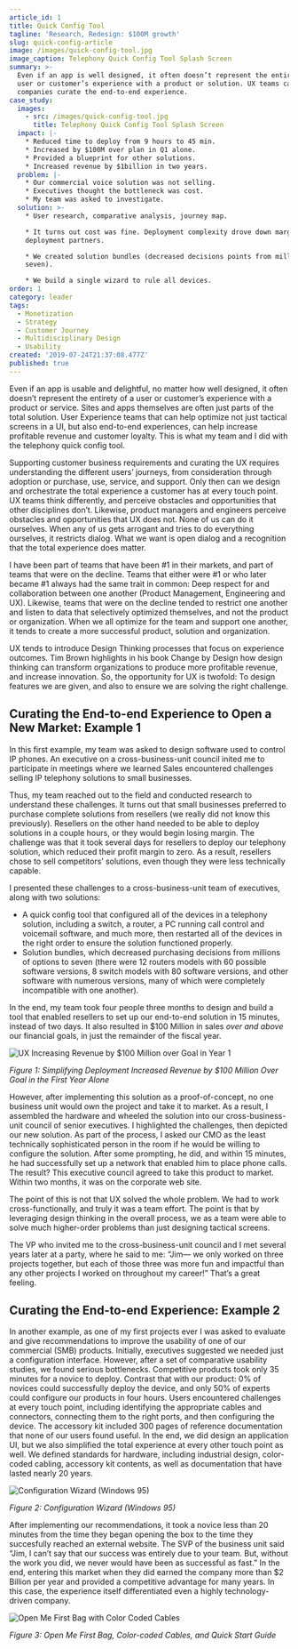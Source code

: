 ```yaml
---
article_id: 1
title: Quick Config Tool
tagline: 'Research, Redesign: $100M growth'
slug: quick-config-article
image: /images/quick-config-tool.jpg
image_caption: Telephony Quick Config Tool Splash Screen
summary: >-
  Even if an app is well designed, it often doesn’t represent the entirety of a
  user or customer’s experience with a product or solution. UX teams can help
  companies curate the end-to-end experience.
case_study:
  images:
    - src: /images/quick-config-tool.jpg
      title: Telephony Quick Config Tool Splash Screen
  impact: |-
    * Reduced time to deploy from 9 hours to 45 min.
    * Increased by $100M over plan in Q1 alone.
    * Provided a blueprint for other solutions.
    * Increased revenue by $1billion in two years.
  problem: |-
    * Our commercial voice solution was not selling.
    * Executives thought the bottleneck was cost.
    * My team was asked to investigate.
  solution: >-
    * User research, comparative analysis, journey map.

    * It turns out cost was fine. Deployment complexity drove down margins for
    deployment partners.

    * We created solution bundles (decreased decisions points from millions to
    seven).

    * We build a single wizard to rule all devices.
order: 1
category: leader
tags:
  - Monetization
  - Strategy
  - Customer Journey
  - Multidisciplinary Design
  - Usability
created: '2019-07-24T21:37:08.477Z'
published: true
---
```

Even if an app is usable and delightful, no matter how well designed, it often doesn’t represent the entirety of a user or customer’s experience with a product or service. Sites and apps themselves are often just parts of the total solution. User Experience teams that can help optimize not just tactical screens in a UI, but also end-to-end experiences, can help increase profitable revenue and customer loyalty. This is what my team and I did with the telephony quick config tool.

Supporting customer business requirements and curating the UX requires understanding the different users’ journeys, from consideration through adoption or purchase, use, service, and support. Only then can we design and orchestrate the total experience a customer has at every touch point. UX teams think differently, and perceive obstacles and opportunities that other disciplines don’t. Likewise, product managers and engineers perceive obstacles and opportunities that UX does not. None of us can do it ourselves. When any of us gets arrogant and tries to do everything ourselves, it restricts dialog. What we want is open dialog and a recognition that the total experience does matter.

I have been part of teams that have been #1 in their markets, and part of teams that were on the decline. Teams that either were #1 or who later became #1 always had the same trait in common: Deep respect for and collaboration between one another (Product Management, Engineering and UX). Likewise, teams that were on the decline tended to restrict one another and listen to data that selectively optimized themselves, and not the product or organization. When we all optimize for the team and support one another, it tends to create a more successful product, solution and organization.

UX tends to introduce Design Thinking processes that focus on experience outcomes. Tim Brown highlights in his book Change by Design how design thinking can transform organizations to produce more profitable revenue, and increase innovation. So, the opportunity for UX is twofold: To design features we are given, and also to ensure we are solving the right challenge.

## Curating the End-to-end Experience to Open a New Market: Example 1

In this first example, my team was asked to design software used to control IP phones. An executive on a cross-business-unit council inited me to participate in meetings where we learned Sales encountered challenges selling IP telephony solutions to small businesses.

Thus, my team reached out to the field and conducted research to understand these challenges. It turns out that small businesses preferred to purchase complete solutions from resellers (we really did not know this previously). Resellers on the other hand needed to be able to deploy solutions in a couple hours, or they would begin losing margin. The challenge was that it took several days for resellers to deploy our telephony solution, which reduced their profit margin to zero. As a result, resellers chose to sell competitors’ solutions, even though they were less technically capable.

I presented these challenges to a cross-business-unit team of executives, along with two solutions:

* A quick config tool that configured all of the devices in a telephony solution, including a switch, a router, a PC running call control and voicemail software, and much more, then restarted all of the devices in the right order to ensure the solution functioned properly.
* Solution bundles, which decreased purchasing decisions from millions of options to seven (there were 12 routers models with 60 possible software versions, 8 switch models with 80 software versions, and other software with numerous versions, many of which were completely incompatible with one another).

In the end, my team took four people three months to design and build a tool that enabled resellers to set up our end-to-end solution in 15 minutes, instead of two days. It also resulted in $100 Million in sales _over and above_ our financial goals, in just the remainder of the fiscal year.

![UX Increasing Revenue by $100 Million over Goal in Year 1](/images/Commercial-Voice.jpg)

_Figure 1: Simplifying Deployment Increased Revenue by $100 Million Over Goal in the First Year Alone_

However, after implementing this solution as a proof-of-concept, no one business unit would own the project and take it to market. As a result, I assembled the hardware and wheeled the solution into our cross-business-unit council of senior executives. I highlighted the challenges, then depicted our new solution. As part of the process, I asked our CMO as the least technically sophisticated person in the room if he would be willing to configure the solution. After some prompting, he did, and within 15 minutes, he had successfully set up a network that enabled him to place phone calls. The result? This executive council agreed to take this product to market. Within two months, it was on the corporate web site.

The point of this is not that UX solved the whole problem. We had to work cross-functionally, and truly it was a team effort. The point is that by leveraging design thinking in the overall process, we as a team were able to solve much higher-order problems than just designing tactical screens.

The VP who invited me to the cross-business-unit council and I met several years later at a party, where he said to me: “Jim— we only worked on three projects together, but each of those three was more fun and impactful than any other projects I worked on throughout my career!” That’s a great feeling.

## Curating the End-to-end Experience: Example 2

In another example, as one of my first projects ever I was asked to evaluate and give recommendations to improve the usability of one of our commercial (SMB) products. Initially, executives suggested we needed just a configuration interface. However, after a set of comparative usability studies, we found serious bottlenecks. Competitive products took only 35 minutes for a novice to deploy. Contrast that with our product: 0% of novices could successfully deploy the device, and only 50% of experts could configure our products in four hours. Users encountered challenges at every touch point, including identifying the appropriate cables and connectors, connecting them to the right ports, and then configuring the device. The accessory kit included 300 pages of reference documentation that none of our users found useful. In the end, we did design an application UI, but we also simplified the total experience at every other touch point as well. We defined standards for hardware, including industrial design, color-coded cabling, accessory kit contents, as well as documentation that have lasted nearly 20 years.

![Configuration Wizard (Windows 95)](/images/FastStep-Wizard.png)

_Figure 2: Configuration Wizard (Windows 95)_

After implementing our recommendations, it took a novice less than 20 minutes from the time they began opening the box to the time they succesfully reached an external website. The SVP of the business unit said “Jim, I can’t say that our success was entirely due to your team. But, without the work you did, we never would have been as successful as fast.” In the end, entering this market when they did earned the company more than $2 Billion per year and provided a competitive advantage for many years. In this case, the experience itself differentiated even a highly technology-driven company.

![Open Me First Bag with Color Coded Cables](/images/Accessory-Kit.jpg)

_Figure 3: Open Me First Bag, Color-coded Cables, and Quick Start Guide_
